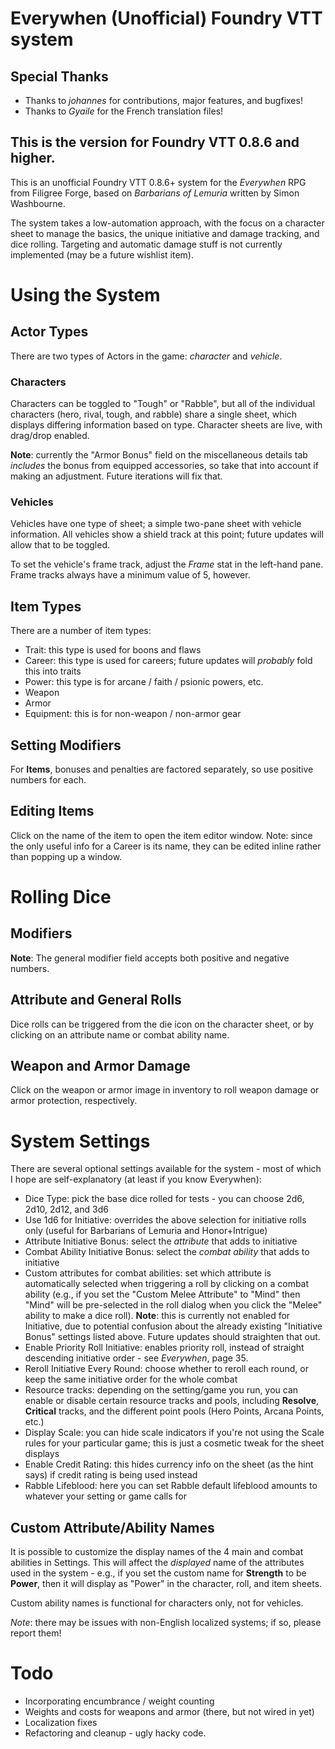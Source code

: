# Everywhen (Unofficial) Foundry VTT system

## Special Thanks

* Thanks to *johannes* for contributions, major features, and bugfixes! 
* Thanks to *Gyaile* for the French translation files!

## This is the version for Foundry VTT 0.8.6 and higher.

This is an unofficial Foundry VTT 0.8.6+ system for the *Everywhen* RPG from Filigree Forge, based on *Barbarians of Lemuria* written by Simon Washbourne.

The system takes a low-automation approach, with the focus on a character sheet to manage the basics, the unique initiative and damage tracking, and dice rolling. Targeting and automatic damage stuff is not currently implemented (may be a future wishlist item).

# Using the System

## Actor Types
There are two types of Actors in the game: *character* and *vehicle*. 

### Characters
Characters can be toggled to "Tough" or "Rabble", but all of the individual characters (hero, rival, tough, and rabble) share a single sheet, which displays differing information based on type. Character sheets are live, with drag/drop enabled. 

**Note**: currently the "Armor Bonus" field on the miscellaneous details tab *includes* the bonus from equipped accessories, so take that into account if making an adjustment. Future iterations will fix that. 

### Vehicles
Vehicles have one type of sheet; a simple two-pane sheet with vehicle information. All vehicles show a shield track at this point; future updates will allow that to be toggled.

To set the vehicle's frame track, adjust the *Frame* stat in the left-hand pane. Frame tracks always have a minimum value of 5, however.

## Item Types
There are a number of item types:

* Trait: this type is used for boons and flaws
* Career: this type is used for careers; future updates will *probably* fold this into traits
* Power: this type is for arcane / faith / psionic powers, etc.
* Weapon
* Armor
* Equipment: this is for non-weapon / non-armor gear

## Setting Modifiers

For **Items**, bonuses and penalties are factored separately, so use positive numbers for each. 

## Editing Items
Click on the name of the item to open the item editor window. Note: since the only useful info for a Career is its name, they can be edited inline rather than popping up a window.  

# Rolling Dice

## Modifiers
**Note**: The general modifier field accepts both positive and negative numbers. 

## Attribute and General Rolls
Dice rolls can be triggered from the die icon on the character sheet, or by clicking on an attribute name or combat ability name. 

## Weapon and Armor Damage
Click on the weapon or armor image in inventory to roll weapon damage or armor protection, respectively. 

# System Settings

There are several optional settings available for the system - most of which I hope are self-explanatory (at least if you know Everywhen):

* Dice Type: pick the base dice rolled for tests - you can choose 2d6, 2d10, 2d12, and 3d6
* Use 1d6 for Initiative: overrides the above selection for initiative rolls only (useful for Barbarians of Lemuria and Honor+Intrigue)
* Attribute Initiative Bonus: select the _attribute_ that adds to initiative
* Combat Ability Initiative Bonus: select the _combat ability_ that adds to initiative
* Custom attributes for combat abilities: set which attribute is automatically selected when triggering a roll by clicking on a combat ability (e.g., if you set the "Custom Melee Attribute" to "Mind" then "Mind" will be pre-selected in the roll dialog when you click the "Melee" ability to make a dice roll). **Note**: this is currently not enabled for Initiative, due to potential confusion about the already existing "Initiative Bonus" settings listed above. Future updates should straighten that out.
* Enable Priority Roll Initiative: enables priority roll, instead of straight descending initiative order - see _Everywhen_, page 35. 
* Reroll Initiative Every Round: choose whether to reroll each round, or keep the same initiative order for the whole combat
* Resource tracks: depending on the setting/game you run, you can enable or disable certain resource tracks and pools, including **Resolve**, **Critical** tracks, and the different point pools (Hero Points, Arcana Points, etc.)
* Display Scale: you can hide scale indicators if you're not using the Scale rules for your particular game; this is just a cosmetic tweak for the sheet displays
* Enable Credit Rating: this hides currency info on the sheet (as the hint says) if credit rating is being used instead
* Rabble Lifeblood: here you can set Rabble default lifeblood amounts to whatever your setting or game calls for

## Custom Attribute/Ability Names

It is possible to customize the display names of the 4 main and combat abilities in Settings. This will affect the *displayed* name of the attributes used in the system - e.g., if you set the custom name for **Strength** to be **Power**, then it will display as "Power" in the character, roll, and item sheets.

Custom ability names is functional for characters only, not for vehicles. 

*Note*: there may be issues with non-English localized systems; if so, please report them!

# Todo

* Incorporating encumbrance / weight counting
* Weights and costs for weapons and armor (there, but not wired in yet)
* Localization fixes
* Refactoring and cleanup - ugly hacky code.
